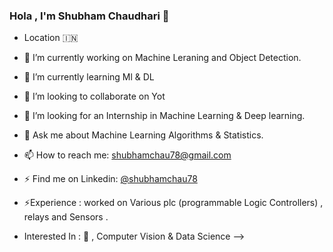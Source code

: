 ### Hola , I'm Shubham Chaudhari 👋
- Location :india:
- 🔭 I’m currently working on Machine Leraning and Object Detection.
- 🌱 I’m currently learning Ml & DL
- 👯 I’m looking to collaborate on Yot
- 🤔 I’m looking for an Internship in Machine Learning & Deep learning.
- 💬 Ask me about Machine Learning Algorithms & Statistics.
- 📫 How to reach me: shubhamchau78@gmail.com
- ⚡ Find me on Linkedin: [@shubhamchau78](https://www.linkedin.com/in/shubham-chaudhari-3a7270176)

- ⚡Experience : worked on Various plc (programmable Logic Controllers) , relays and Sensors .
- Interested In : :robot: , Computer Vision & Data Science
-->
